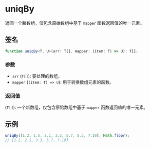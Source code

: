 # uniqBy

返回一个新数组，仅包含原始数组中基于 `mapper` 函数返回值的唯一元素。

## 签名

```typescript
function uniqBy<T, U>(arr: T[], mapper: (item: T) => U): T[];
```

### 参数

- `arr` (`T[]`): 要处理的数组。
- `mapper` (`(item: T) => U`): 用于转换数组元素的函数。

### 返回值

(`T[]`): 一个新数组，仅包含原始数组中基于 `mapper` 函数返回值的唯一元素。

## 示例

```typescript
uniqBy([1.2, 1.5, 2.1, 3.2, 5.7, 5.3, 7.19], Math.floor);
// [1.2, 2.1, 3.3, 5.7, 7.19]
```
